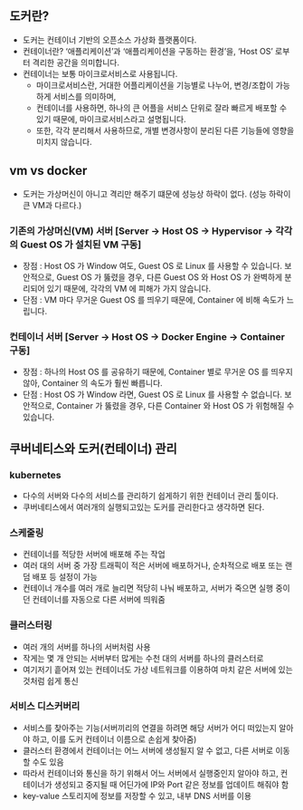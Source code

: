 ## 도커란?
- 도커는 컨테이너 기반의 오픈소스 가상화 플랫폼이다.
- 컨테이너란? ‘애플리케이션’과 ‘애플리케이션을 구동하는 환경’을, ‘Host OS’ 로부터 격리한 공간을 의미합니다.
- 컨테이너는 보통 마이크로서비스로 사용됩니다.
    - 마이크로서비스란, 거대한 어플리케이션을 기능별로 나누어, 변경/조합이 가능하게 서비스를 의미하며,
    - 컨테이너를 사용하면, 하나의 큰 어플을 서비스 단위로 잘라 빠르게 배포할 수 있기 때문에, 마이크로서비스라고 설명됩니다.
    - 또한, 각각 분리해서 사용하므로, 개별 변경사항이 분리된 다른 기능들에 영향을 미치지 않습니다.

## vm vs docker 
- 도커는 가상머신이 아니고 격리만 해주기 떄문에 성능상 하락이 없다. (성능 하락이 큰 VM과 다르다.)
### 기존의 가상머신(VM) 서버 [Server → Host OS → Hypervisor → 각각의 Guest OS 가 설치된 VM 구동] 
- 장점 : Host OS 가 Window 여도, Guest OS 로 Linux 를 사용할 수 있습니다. 보안적으로, Guest OS 가 뚫렸을 경우, 다른 Guest OS 와 Host OS 가 완벽하게 분리되어 있기 때문에, 각각의 VM 에 피해가 가지 않습니다.
- 단점 : VM 마다 무거운 Guest OS 를 띄우기 때문에, Container 에 비해 속도가 느립니다.
### 컨테이너 서버 [Server → Host OS → Docker Engine → Container 구동]
- 장점 : 하나의 Host OS 를 공유하기 때문에, Container 별로 무거운 OS 를 띄우지 않아, Container 의 속도가 훨씬 빠릅니다.
- 단점 : Host OS 가 Window 라면, Guest OS 로 Linux 를 사용할 수 없습니다. 보안적으로, Container 가 뚫렸을 경우, 다른 Container 와 Host OS 가 위험해질 수 있습니다.


## 쿠버네티스와 도커(컨테이너) 관리
### kubernetes
- 다수의 서버와 다수의 서비스를 관리하기 쉽게하기 위한 컨테이너 관리 툴이다.
- 쿠버네티스에서 여러개의 실행되고있는 도커를 관리한다고 생각하면 된다.
### 스케줄링
- 컨테이너를 적당한 서버에 배포해 주는 작업
- 여러 대의 서버 중 가장 트래픽이 적은 서버에 배포하거나, 순차적으로 배포 또는 랜덤 배포 등 설정이 가능
- 컨테이너 개수를 여러 개로 늘리면 적당히 나눠 배포하고, 서버가 죽으면 실행 중이던 컨테이너를 자동으로 다른 서버에 띄워줌
### 클러스터링
- 여러 개의 서버를 하나의 서버처럼 사용
- 작게는 몇 개 안되는 서버부터 많게는 수천 대의 서버를 하나의 클러스터로
- 여기저기 흩어져 있는 컨테이너도 가상 네트워크를 이용하여 마치 같은 서버에 있는 것처럼 쉽게 통신
### 서비스 디스커버리
- 서비스를 찾아주는 기능(서버끼리의 연결을 하려면 해당 서버가 어디 떠있는지 알아야 하고, 이를 도커 컨테이너 이름으로 손쉽게 찾아줌)
- 클러스터 환경에서 컨테이너는 어느 서버에 생성될지 알 수 없고, 다른 서버로 이동 할 수도 있음
- 따라서 컨테이너와 통신을 하기 위해서 어느 서버에서 실행중인지 알아야 하고, 컨테이너가 생성되고 중지될 때 어딘가에 IP와 Port 같은 정보를 업데이트 해줘야 함
- key-value 스토리지에 정보를 저장할 수 있고, 내부 DNS 서버를 이용
